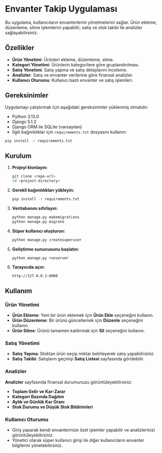 # Envanter Takip Uygulaması

Bu uygulama, kullanıcıların envanterlerini yönetmelerini sağlar. Ürün ekleme, düzenleme, silme işlemlerini yapabilir; satış ve stok takibi ile analizler sağlayabilirsiniz.

## Özellikler

- **Ürün Yönetimi**: Ürünleri ekleme, düzenleme, silme.
- **Kategori Yönetimi**: Ürünlerin kategorilere göre gruplandırılması.
- **Satış Yönetimi**: Satış yapma ve satış detaylarını inceleme.
- **Analizler**: Satış ve envanter verilerine göre finansal analizler.
- **Kullanıcı Oturumu**: Kullanıcı bazlı envanter ve satış işlemleri.

## Gereksinimler

Uygulamayı çalıştırmak için aşağıdaki gereksinimler yüklenmiş olmalıdır:

- Python 3.13.0
- Django 5.1.2
- Django ORM ile SQLite (varsayılan)
- İlgili bağımlılıklar için `requirements.txt` dosyasını kullanın:

```bash
pip install -r requirements.txt
```

## Kurulum

1. **Projeyi klonlayın:**

    ```bash
    git clone <repo-url>
    cd <project-directory>
    ```

2. **Gerekli bağımlılıkları yükleyin:**

    ```bash
    pip install -r requirements.txt
    ```

3. **Veritabanını sıfırlayın:**

    ```bash
    python manage.py makemigrations
    python manage.py migrate
    ```

4. **Süper kullanıcı oluşturun:**

    ```bash
    python manage.py createsuperuser
    ```

5. **Geliştirme sunucusunu başlatın:**

    ```bash
    python manage.py runserver
    ```

6. **Tarayıcıda açın:** 

    ```
    http://127.0.0.1:8000
    ```

## Kullanım

### Ürün Yönetimi

- **Ürün Ekleme**: Yeni bir ürün eklemek için **Ürün Ekle** seçeneğini kullanın.
- **Ürün Düzenleme**: Bir ürünü güncellemek için **Düzenle** seçeneğini kullanın.
- **Ürün Silme**: Ürünü tamamen kaldırmak için **Sil** seçeneğini kullanın.

### Satış Yönetimi

- **Satış Yapma**: Stoktan ürün seçip miktar belirleyerek satış yapabilirsiniz.
- **Satış Takibi**: Satışların geçmişi **Satış Listesi** sayfasında görülebilir.

### Analizler

**Analizler** sayfasında finansal durumunuzu görüntüleyebilirsiniz:
- **Toplam Gelir ve Kar-Zarar** 
- **Kategori Bazında Dağılım**
- **Aylık ve Günlük Kar Oranı**
- **Stok Durumu ve Düşük Stok Bildirimleri**

### Kullanıcı Oturumu

- Giriş yaparak kendi envanterinize özel işlemler yapabilir ve analizlerinizi görüntüleyebilirsiniz.
- Yönetici olarak süper kullanıcı girişi ile diğer kullanıcıların envanter bilgilerini yönetebilirsiniz.
```

